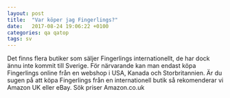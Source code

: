 ```yaml
---
layout: post
title:  "Var köper jag Fingerlings?"
date:   2017-08-24 19:06:22 +0100
categories: qa qatop
tags: sv
---
```


Det finns flera butiker som säljer Fingerlings internationellt, de har dock ännu inte kommit till Sverige.
För närvarande kan man endast köpa Fingerlings online från en webshop i USA, Kanada och Storbritannien.
Är du sugen på att köpa Fingerlings från en internationell butik så rekomenderar vi Amazon UK eller eBay.
Sök priser Amazon.co.uk 